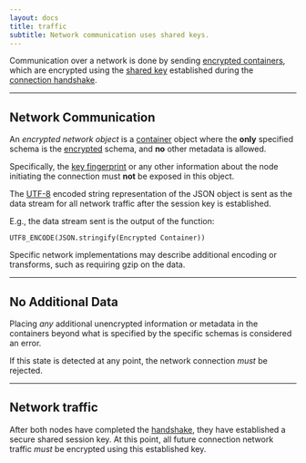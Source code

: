 ```yaml
---
layout: docs
title: traffic
subtitle: Network communication uses shared keys.
---
```



Communication over a network is done by sending
[encrypted containers](/core/encrypted), which are
encrypted using the [shared key](/network/sharedkey)
established during the [connection handshake](/network/handshake).

---

## Network Communication

An *encrypted network object* is a [container](/core/container) object where
the **only** specified schema is the [encrypted](/core/encrypted) schema,
and **no** other metadata is allowed.

Specifically, the [key fingerprint](/core/cryptography#key-fingerprint)
or any other information about the node initiating the connection
must **not** be exposed in this object.

The [UTF-8][w_utf8] encoded string representation of the JSON object
is sent as the data stream for all network traffic after the session
key is established.

E.g., the data stream sent is the output of the function:

	UTF8_ENCODE(JSON.stringify(Encrypted Container))

Specific network implementations may describe additional encoding
or transforms, such as requiring gzip on the data.

---

## No Additional Data

Placing *any* additional unencrypted information or metadata 
in the containers beyond what is specified by the specific schemas
is considered an error.

If this state is detected at any point, the network connection *must*
be rejected.

---

## Network traffic

After both nodes have completed the [handshake](/network/handshake), they
have established a secure shared session key. At this point, all future
connection network traffic *must* be encrypted using this established key.


[w_utf8]: https://en.wikipedia.org/wiki/UTF-8
